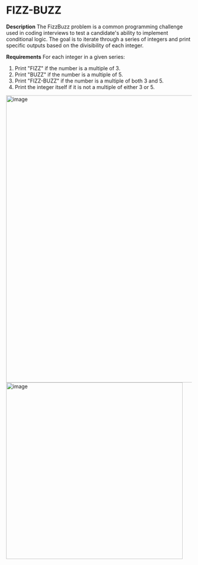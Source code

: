 # FIZZ-BUZZ

**Description**
The FizzBuzz problem is a common programming challenge used in coding interviews to test a candidate's ability to implement conditional logic. The goal is to iterate through a series of integers and print specific outputs based on the divisibility of each integer.

**Requirements**
For each integer in a given series:

1. Print "FIZZ" if the number is a multiple of 3.
2. Print "BUZZ" if the number is a multiple of 5.
3. Print "FIZZ-BUZZ" if the number is a multiple of both 3 and 5.
4. Print the integer itself if it is not a multiple of either 3 or 5.

<img width="779" alt="image" src="https://github.com/hemantkr26/FIZZ-BUZZ/assets/142200426/2c841083-58ab-4636-bdde-33e162dc59d9">

<img width="479" alt="image" src="https://github.com/hemantkr26/FIZZ-BUZZ/assets/142200426/181c2121-2a07-499a-97f7-76dbc0835320">

